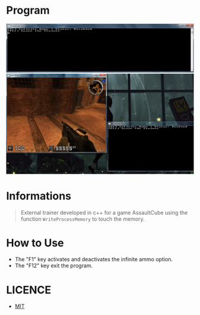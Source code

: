 # Program
   ![ProgramVisual](images/unknown.png)
   ![ProgramVisual2](images/process.png)
# Informations 
 > External trainer developed in c++ for a game AssaultCube using the function `WriteProcessMemory` to touch the memory.

# How to Use
 - The "F1" key activates and deactivates the infinite ammo option.
 - The "F12" key exit the program.

# LICENCE
- [MIT](https://github.com/sickog0d/ACTrainer/blob/main/LICENSE)
